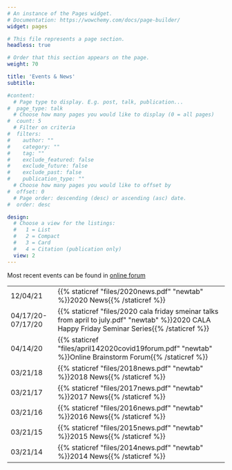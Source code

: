 ```yaml
---
# An instance of the Pages widget.
# Documentation: https://wowchemy.com/docs/page-builder/
widget: pages

# This file represents a page section.
headless: true

# Order that this section appears on the page.
weight: 70

title: 'Events & News'
subtitle:

#content:
  # Page type to display. E.g. post, talk, publication...
#  page_type: talk
  # Choose how many pages you would like to display (0 = all pages)
#  count: 5
  # Filter on criteria
#  filters:
#    author: ""
#    category: ""
#    tag: ""
#    exclude_featured: false
#    exclude_future: false
#    exclude_past: false
#    publication_type: ""
  # Choose how many pages you would like to offset by
#  offset: 0
  # Page order: descending (desc) or ascending (asc) date.
#  order: desc

design:
  # Choose a view for the listings:
  #   1 = List
  #   2 = Compact
  #   3 = Card
  #   4 = Citation (publication only)
  view: 2
---
```


Most recent events can be found in [online forum](http://groups.google.com/group/lunginterestgroup)

|  |  |
| --------------------- | -------------------------- |
| 12/04/21 | {{% staticref "files/2020news.pdf" "newtab" %}}2020 News{{% /staticref %}} |
| 04/17/20-07/17/20 | {{% staticref "files/2020 cala friday smeinar talks from april to july.pdf" "newtab" %}}2020 CALA Happy Friday Seminar Series{{% /staticref %}} |
| 04/14/20 | {{% staticref "files/april142020covid19forum.pdf" "newtab" %}}Online Brainstorm Forum{{% /staticref %}} |
| 03/21/18 | {{% staticref "files/2018news.pdf" "newtab" %}}2018 News{{% /staticref %}} |
| 03/21/17 | {{% staticref "files/2017news.pdf" "newtab" %}}2017 News{{% /staticref %}} |
| 03/21/16 | {{% staticref "files/2016news.pdf" "newtab" %}}2016 News{{% /staticref %}} |
| 03/21/15 | {{% staticref "files/2015news.pdf" "newtab" %}}2015 News{{% /staticref %}} |
| 03/21/14 | {{% staticref "files/2014news.pdf" "newtab" %}}2014 News{{% /staticref %}} |
